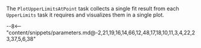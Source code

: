 The `PlotUpperLimitsAtPoint` task collects a single fit result from each `UpperLimits` task it requires and visualizes them in a single plot.

<div class="dhi_parameter_table">

--8<-- "content/snippets/parameters.md@-2,21,19,16,14,66,12,48,17,18,10,11,3,4,22,23,37,5,6,38"

</div>
